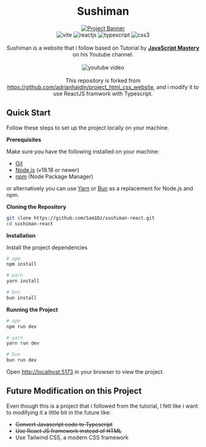 <div align="center">
  <h1 align="center">Sushiman</h3>
  
  <a href="https://youtu.be/QRrPE9aj3wI?feature=shared" target="_blank">
    <img src="https://camo.githubusercontent.com/08ced5f3e2ad0bf344b5a736b9eb0e368bb8648a3327626a333ee827e5ef957b/68747470733a2f2f692e6962622e636f2f644278777732632f53757368692e706e67" alt="Project Banner">
  </a>

  <div align="center">
    <img src="https://img.shields.io/badge/-vite_js-black?style=for-the-badge&logoColor=white&logo=vite&color=BD34FE" alt="vite" />
    <img src="https://img.shields.io/badge/-react_js-black?style=for-the-badge&logoColor=white&logo=react&color=00d8ff" alt="reactjs" />
    <img src="https://img.shields.io/badge/-typescript-black?style=for-the-badge&logoColor=white&logo=typescript&color=007ACC" alt="typescript" />
    <img src="https://img.shields.io/badge/-css-black?style=for-the-badge&logoColor=white&logo=css3&color=0277BD" alt="css3" />
    <!-- <img src="https://img.shields.io/badge/-tailwind_css-black?style=for-the-badge&logoColor=white&logo=tailwindcss&color=25BABD" alt="tailwind css" /> -->
  </div>

  <br />

  <div align="center">
    Sushiman is a website that i follow based on Tutorial by <a href="https://www.youtube.com/@javascriptmastery/videos" target="_blank"><b>JavaScript Mastery</b></a> on his Youtube channel.
  </div>

  <br />

  <div align="center">
    <img src="https://img.shields.io/badge/-video_tutorial-black?style=for-the-badge&logoColor=white&logo=youtube&color=ff0000" alt="youtube video" />
  </div>

  <br />

  <div align="center">
    This repository is forked from <a href="https://github.com/adrianhajdin/project_html_css_website">https://github.com/adrianhajdin/project_html_css_website</a>, and i modify it to use ReactJS framwork with Typescript.
  </div>
</div>

## Quick Start

Follow these steps to set up the project locally on your machine.

**Prerequisites**

Make sure you have the following installed on your machine:

- [Git](https://git-scm.com/)
- [Node.js](https://nodejs.org/en) (v18.18 or newer)
- [npm](https://www.npmjs.com/) (Node Package Manager)

or alternatively you can use [Yarn](https://yarnpkg.com/) or [Bun](https://bun.sh/) as a replacement for Node.js and npm.

**Cloning the Repository**

```bash
git clone https://github.com/Sam1Dz/sushiman-react.git
cd sushiman-react
```

**Installation**

Install the project dependencies

```bash
# npm
npm install

# yarn
yarn install

# bun
bun install
```

**Running the Project**

```bash
# npm
npm run dev

# yarn
yarn run dev

# bun
bun run dev
```

Open [http://localhost:5173](http://localhost:5173) in your browser to view the project.

## Future Modification on this Project

Even though this is a project that i followed from the tutorial, I felt like i want to modifying it a little bit in the future like:

- ~~Convert Javascript code to Typescript~~
- ~~Use React JS framework instead of HTML~~
- Use Tailwind CSS, a modern CSS framework
